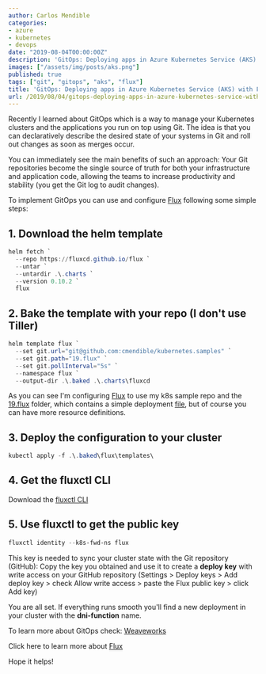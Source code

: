 ```yaml
---
author: Carlos Mendible
categories:
- azure
- kubernetes
- devops
date: "2019-08-04T00:00:00Z"
description: 'GitOps: Deploying apps in Azure Kubernetes Service (AKS) with Flux'
images: ["/assets/img/posts/aks.png"]
published: true
tags: ["git", "gitops", "aks", "flux"]
title: 'GitOps: Deploying apps in Azure Kubernetes Service (AKS) with Flux'
url: /2019/08/04/gitops-deploying-apps-in-azure-kubernetes-service-with-flux/
---
```


Recently I learned about GitOps which is a way to manage your Kubernetes clusters and the applications you run on top using Git. The idea is that you can declaratively describe the desired state of your systems in Git and roll out changes as soon as merges occur.

You can immediately see the main benefits of such an approach: Your Git repositories become the single source of truth for both your infrastructure and application code, allowing the teams to increase productivity and stability (you get the Git log to audit changes).

To implement GitOps you can use and configure [Flux](https://docs.fluxcd.io/en/latest/) following some simple steps:

## 1. Download the helm template

``` powershell
helm fetch `
  --repo https://fluxcd.github.io/flux `
  --untar `
  --untardir .\.charts `
  --version 0.10.2 `
  flux
```

## 2. Bake the template with your repo (I don't use Tiller)

``` powershell
helm template flux `
  --set git.url="git@github.com:cmendible/kubernetes.samples" `
  --set git.path="19.flux" `
  --set git.pollInterval="5s" `
  --namespace flux `
  --output-dir .\.baked .\.charts\fluxcd
```

As you can see I'm configuring [Flux](https://docs.fluxcd.io/en/latest/) to use my k8s sample repo and the [19.flux](https://github.com/cmendible/kubernetes.samples/tree/main/19.flux) folder, which contains a simple deployment [file](https://github.com/cmendible/kubernetes.samples/blob/main/19.flux/dni-function.yaml), but of course you can have more resource definitions.

## 3. Deploy the configuration to your cluster

``` powershell
kubectl apply -f .\.baked\flux\templates\
```

## 4. Get the fluxctl CLI

Download the [fluxctl CLI](https://github.com/fluxcd/flux/releases/tag/1.13.2)

## 5. Use fluxctl to get the public key

``` powershell
fluxctl identity --k8s-fwd-ns flux
```

This key is needed to sync your cluster state with the Git repository (GitHub): Copy the key you obtained and use it to create a **deploy key** with write access on your GitHub repository (Settings > Deploy keys > Add deploy key > check Allow write access > paste the Flux public key > click Add key)

You are all set. If everything runs smooth you'll find a new deployment in your cluster with the **dni-function** name.

To learn more about GitOps check: [Weaveworks](https://www.weave.works/technologies/gitops/)

Click here to learn more about [Flux](https://docs.fluxcd.io/en/latest/)

Hope it helps!